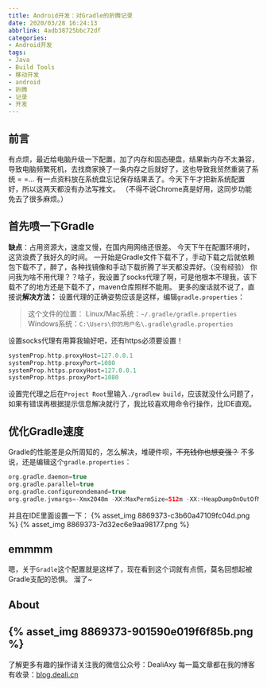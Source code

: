 ```yaml
---
title: Android开发：对Gradle的折腾记录
date: 2020/03/28 16:24:13
abbrlink: 4adb38725bbc72df
categories:
- Android开发
tags:
- Java
- Build Tools
- 移动开发
- android
- 折腾
- 记录
- 开发
---
```

## 前言
有点烦，最近给电脑升级一下配置，加了内存和固态硬盘，结果新内存不太兼容，导致电脑频繁死机，去找商家换了一条内存之后就好了，这也导致我贸然重装了系统 = =... 有一点资料放在系统盘忘记保存结果丢了。今天下午才把新系统配置好，所以这两天都没有办法写推文。
（不得不说Chrome真是好用，这同步功能免去了很多麻烦。）

## 首先喷一下Gradle
**缺点**：占用资源大，速度又慢，在国内用网络还很差。
今天下午在配置环境时，这货浪费了我好久的时间。
一开始是Gradle文件下载不了，手动下载之后就依赖包下载不了，醉了，各种找镜像和手动下载折腾了半天都没弄好。（没有经验）
你问我为啥不用代理？？啥子，我设置了socks代理了啊，可是他根本不理我，该下载不了的地方还是下载不了，maven仓库照样不能用。
更多的废话就不说了，直接说**解决方法：**
设置代理的正确姿势应该是这样，编辑`gradle.properties`：

>这个文件的位置：
Linux/Mac系统：`~/.gradle/gradle.properties`
Windows系统：`C:\Users\你的用户名\.gradle\gradle.properties`

设置socks代理有用算我输好吧，还有https必须要设置！
```gradle
systemProp.http.proxyHost=127.0.0.1
systemProp.http.proxyPort=1080
systemProp.https.proxyHost=127.0.0.1
systemProp.https.proxyPort=1080
```
设置完代理之后在`Project Root`里输入`./gradlew build`，应该就没什么问题了，如果有错误再根据提示信息解决就行了，我比较喜欢用命令行操作，比IDE直观。

## 优化Gradle速度
Gradle的性能差是众所周知的，怎么解决，堆硬件呗，~~不充钱你也想变强？~~
不多说，还是编辑这个`gradle.properties`：
```gradle
org.gradle.daemon=true
org.gradle.parallel=true
org.gradle.configureondemand=true
org.gradle.jvmargs=-Xmx2048m -XX:MaxPermSize=512m -XX:+HeapDumpOnOutOfMemoryError -Dfile.encoding=UTF-8
```
并且在IDE里面设置一下：
{% asset_img 8869373-c3b60a47109fc04d.png %}
{% asset_img 8869373-7d32ec6e9aa98177.png %}

## emmmm
嗯，关于`Gradle`这个配置就是这样了，现在看到这个词就有点慌，莫名回想起被Gradle支配的恐惧。
溜了~


## About
{% asset_img 8869373-901590e019f6f85b.png %}
---------------
了解更多有趣的操作请关注我的微信公众号：DealiAxy
每一篇文章都在我的博客有收录：[blog.deali.cn](http://blog.deali.cn)

